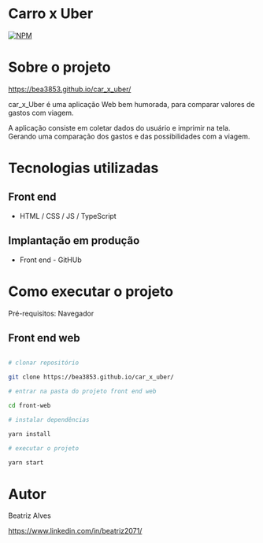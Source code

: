#  Carro x Uber

[![NPM](https://img.shields.io/npm/l/react)](https://github.com/bea3853/car_x_uber/blob/master/LICENSE)

  

#  Sobre o projeto

  

https://bea3853.github.io/car_x_uber/

  

car_x_Uber é uma aplicação Web bem humorada, para comparar valores de gastos com viagem. 

  

A aplicação consiste em coletar dados do usuário e imprimir na tela. Gerando uma comparação dos gastos e das possibilidades com a viagem. 

  

#  Tecnologias utilizadas


##  Front end

- HTML / CSS / JS / TypeScript


##  Implantação em produção

- Front end  -  GitHUb



  

#  Como executar o projeto


Pré-requisitos: Navegador

  

##  Front end web



  

```bash

# clonar repositório

git clone https://bea3853.github.io/car_x_uber/

# entrar na pasta do projeto front end web

cd front-web

# instalar dependências

yarn install

# executar o projeto

yarn start

```

  

#  Autor

  

Beatriz Alves 

  

https://www.linkedin.com/in/beatriz2071/



